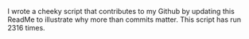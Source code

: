 I wrote a cheeky script that contributes to my Github by updating this ReadMe to illustrate why more than commits matter. This script has run 2316 times.